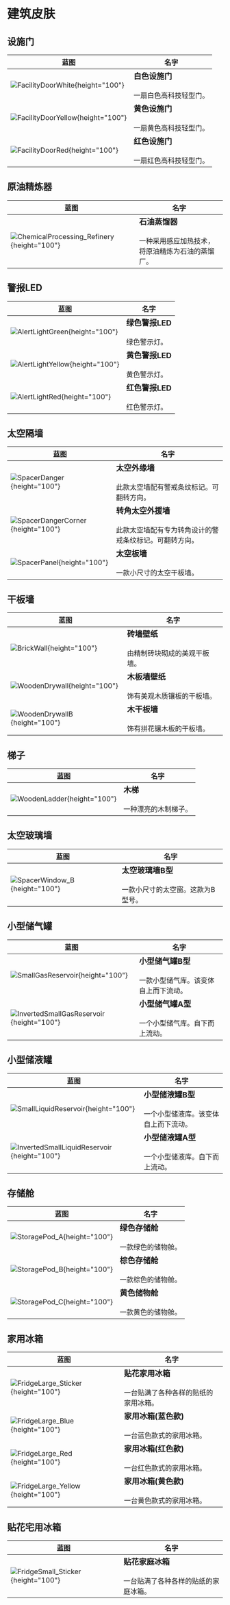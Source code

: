 # 建筑皮肤
## 设施门

|蓝图|名字|
|-|-|
|![FacilityDoorWhite](/assets/images/buildings/FacilityDoorWhite.png){height="100"} |**<font size="+1">白色设施门</font>**<br/><br/>一扇白色高科技轻型门。|
|![FacilityDoorYellow](/assets/images/buildings/FacilityDoorYellow.png){height="100"} |**<font size="+1">黄色设施门</font>**<br/><br/>一扇黄色高科技轻型门。|
|![FacilityDoorRed](/assets/images/buildings/FacilityDoorRed.png){height="100"} |**<font size="+1">红色设施门</font>**<br/><br/>一扇红色高科技轻型门。|

## 原油精炼器

|蓝图|名字|
|-|-|
|![ChemicalProcessing_Refinery](/assets/images/buildings/ChemicalProcessing_Refinery.png){height="100"} |**<font size="+1">石油蒸馏器</font>**<br/><br/>一种采用感应加热技术，将原油精炼为石油的蒸馏厂。|

## 警报LED

|蓝图|名字|
|-|-|
|![AlertLightGreen](/assets/images/buildings/AlertLightGreen.png){height="100"} |**<font size="+1">绿色警报LED</font>**<br/><br/>绿色警示灯。|
|![AlertLightYellow](/assets/images/buildings/AlertLightYellow.png){height="100"} |**<font size="+1">黄色警报LED</font>**<br/><br/>黄色警示灯。|
|![AlertLightRed](/assets/images/buildings/AlertLightRed.png){height="100"} |**<font size="+1">红色警报LED</font>**<br/><br/>红色警示灯。|

## 太空隔墙

|蓝图|名字|
|-|-|
|![SpacerDanger](/assets/images/buildings/SpacerDanger.png){height="100"} |**<font size="+1">太空外缘墙</font>**<br/><br/>此款太空墙配有警戒条纹标记。可翻转方向。|
|![SpacerDangerCorner](/assets/images/buildings/SpacerDangerCorner.png){height="100"} |**<font size="+1">转角太空外援墙</font>**<br/><br/>此款太空墙配有专为转角设计的警戒条纹标记。可翻转方向。|
|![SpacerPanel](/assets/images/buildings/SpacerPanel.png){height="100"} |**<font size="+1">太空板墙</font>**<br/><br/>一款小尺寸的太空干板墙。|

## 干板墙

|蓝图|名字|
|-|-|
|![BrickWall](/assets/images/buildings/BrickWall.png){height="100"} |**<font size="+1">砖墙壁纸</font>**<br/><br/>由精制砖块砌成的美观干板墙。|
|![WoodenDrywall](/assets/images/buildings/WoodenDrywall.png){height="100"} |**<font size="+1">木板墙壁纸</font>**<br/><br/>饰有美观木质镶板的干板墙。|
|![WoodenDrywallB](/assets/images/buildings/WoodenDrywallB.png){height="100"} |**<font size="+1">木干板墙</font>**<br/><br/>饰有拼花镶木板的干板墙。|

## 梯子

|蓝图|名字|
|-|-|
|![WoodenLadder](/assets/images/buildings/WoodenLadder.png){height="100"} |**<font size="+1">木梯</font>**<br/><br/>一种漂亮的木制梯子。|

## 太空玻璃墙

|蓝图|名字|
|-|-|
|![SpacerWindow_B](/assets/images/buildings/SpacerWindow_B.png){height="100"} |**<font size="+1">太空玻璃墙B型</font>**<br/><br/>一款小尺寸的太空窗。这款为B型号。|

## 小型储气罐

|蓝图|名字|
|-|-|
|![SmallGasReservoir](/assets/images/buildings/SmallGasReservoir.png){height="100"} |**<font size="+1">小型储气罐B型</font>**<br/><br/>一款小型储气库。该变体自上而下流动。|
|![InvertedSmallGasReservoir](/assets/images/buildings/InvertedSmallGasReservoir.png){height="100"} |**<font size="+1">小型储气罐A型</font>**<br/><br/>一个小型储气库。自下而上流动。|

## 小型储液罐

|蓝图|名字|
|-|-|
|![SmallLiquidReservoir](/assets/images/buildings/SmallLiquidReservoir.png){height="100"} |**<font size="+1">小型储液罐B型</font>**<br/><br/>一个小型储液库。该变体自上而下流动。|
|![InvertedSmallLiquidReservoir](/assets/images/buildings/InvertedSmallLiquidReservoir.png){height="100"} |**<font size="+1">小型储液罐A型</font>**<br/><br/>一个小型储液库。自下而上流动。|

## 存储舱

|蓝图|名字|
|-|-|
|![StoragePod_A](/assets/images/buildings/StoragePod_A.png){height="100"} |**<font size="+1">绿色存储舱</font>**<br/><br/>一款绿色的储物舱。|
|![StoragePod_B](/assets/images/buildings/StoragePod_B.png){height="100"} |**<font size="+1">棕色存储舱</font>**<br/><br/>一款棕色的储物舱。|
|![StoragePod_C](/assets/images/buildings/StoragePod_C.png){height="100"} |**<font size="+1">黄色储物舱</font>**<br/><br/>一款黄色的储物舱。|

## 家用冰箱

|蓝图|名字|
|-|-|
|![FridgeLarge_Sticker](/assets/images/buildings/FridgeLarge_Sticker.png){height="100"} |**<font size="+1">贴花家用冰箱</font>**<br/><br/>一台贴满了各种各样的贴纸的家用冰箱。|
|![FridgeLarge_Blue](/assets/images/buildings/FridgeLarge_Blue.png){height="100"} |**<font size="+1">家用冰箱(蓝色款)</font>**<br/><br/>一台蓝色款式的家用冰箱。|
|![FridgeLarge_Red](/assets/images/buildings/FridgeLarge_Red.png){height="100"} |**<font size="+1">家用冰箱(红色款)</font>**<br/><br/>一台红色款式的家用冰箱。|
|![FridgeLarge_Yellow](/assets/images/buildings/FridgeLarge_Yellow.png){height="100"} |**<font size="+1">家用冰箱(黄色款)</font>**<br/><br/>一台黄色款式的家用冰箱。|

## 贴花宅用冰箱

|蓝图|名字|
|-|-|
|![FridgeSmall_Sticker](/assets/images/buildings/FridgeSmall_Sticker.png){height="100"} |**<font size="+1">贴花家庭冰箱</font>**<br/><br/>一台贴满了各种各样的贴纸的家庭冰箱。|

